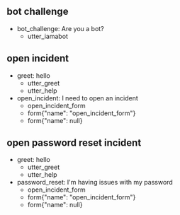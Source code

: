 ## bot challenge
* bot_challenge: Are you a bot?
  - utter_iamabot

## open incident
* greet: hello
    - utter_greet
    - utter_help
* open_incident: I need to open an incident
    - open_incident_form
    - form{"name": "open_incident_form"}
    - form{"name": null}

## open password reset incident
* greet: hello
    - utter_greet
    - utter_help
* password_reset: I'm having issues with my password
    - open_incident_form
    - form{"name": "open_incident_form"}
    - form{"name": null}